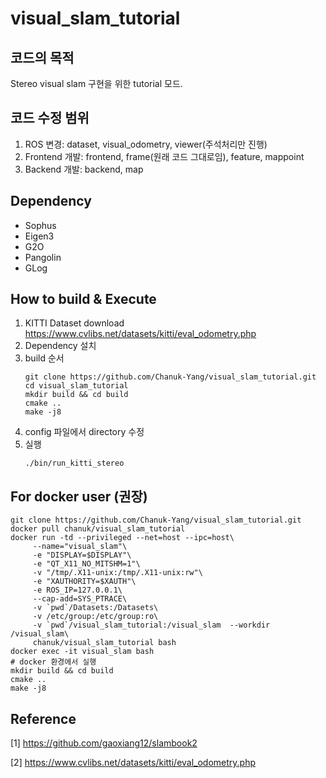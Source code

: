 # visual_slam_tutorial
## 코드의 목적
Stereo visual slam 구현을 위한 tutorial 모드.

## 코드 수정 범위
1. ROS 변경: dataset, visual_odometry, viewer(주석처리만 진행)
2. Frontend 개발: frontend, frame(원래 코드 그대로임), feature, mappoint
3. Backend 개발: backend, map

## Dependency
- Sophus
- Eigen3
- G2O
- Pangolin
- GLog

## How to build & Execute
1. KITTI Dataset download
   https://www.cvlibs.net/datasets/kitti/eval_odometry.php
2. Dependency 설치
3. build 순서
   ```
   git clone https://github.com/Chanuk-Yang/visual_slam_tutorial.git
   cd visual_slam_tutorial
   mkdir build && cd build
   cmake ..
   make -j8
   ```
4. config 파일에서 directory 수정
5. 실행
   ```
   ./bin/run_kitti_stereo
   ```
   
   
## For docker user (권장)
```
git clone https://github.com/Chanuk-Yang/visual_slam_tutorial.git
docker pull chanuk/visual_slam_tutorial
docker run -td --privileged --net=host --ipc=host\
     --name="visual_slam"\
     -e "DISPLAY=$DISPLAY"\
     -e "QT_X11_NO_MITSHM=1"\
     -v "/tmp/.X11-unix:/tmp/.X11-unix:rw"\
     -e "XAUTHORITY=$XAUTH"\
     -e ROS_IP=127.0.0.1\
     --cap-add=SYS_PTRACE\
     -v `pwd`/Datasets:/Datasets\
     -v /etc/group:/etc/group:ro\
     -v `pwd`/visual_slam_tutorial:/visual_slam  --workdir /visual_slam\
     chanuk/visual_slam_tutorial bash
docker exec -it visual_slam bash
# docker 환경에서 실행
mkdir build && cd build
cmake ..
make -j8
```

## Reference
[1] https://github.com/gaoxiang12/slambook2

[2] https://www.cvlibs.net/datasets/kitti/eval_odometry.php
